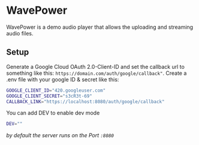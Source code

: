 # WavePower

WavePower is a demo audio player that allows the uploading and streaming audio files.

## Setup

Generate a Google Cloud OAuth 2.0-Client-ID and set the callback url to something like this: `https://domain.com/auth/google/callback"`.
Create a .env file with your google ID & secret like this:
```bash
GOOGLE_CLIENT_ID="420.googleuser.com"
GOOGLE_CLIENT_SECRET="s3cR3t-69"
CALLBACK_LINK="https://localhost:8080/auth/google/callback"
```

You can add DEV to enable dev mode
```bash
DEV=""
```
*by default the server runs on the Port `:8080`*

